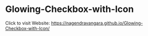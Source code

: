 # Glowing-Checkbox-with-Icon

Click to visit Website: https://nagendravangara.github.io/Glowing-Checkbox-with-Icon/
